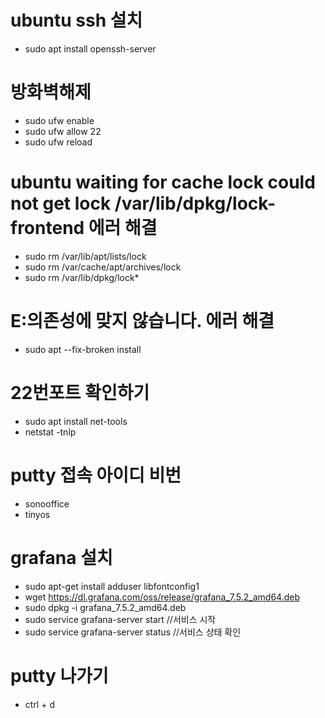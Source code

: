 # ubuntu ssh 설치
- sudo apt install openssh-server

# 방화벽해제
- sudo ufw enable
- sudo ufw allow 22
- sudo ufw reload

# ubuntu waiting for cache lock could not get lock /var/lib/dpkg/lock-frontend 에러 해결
  - sudo rm /var/lib/apt/lists/lock
  - sudo rm /var/cache/apt/archives/lock
  - sudo rm /var/lib/dpkg/lock*
  
# E:의존성에 맞지 않습니다. 에러 해결
  - sudo apt --fix-broken install

# 22번포트 확인하기
  - sudo apt install net-tools
  - netstat -tnlp

# putty 접속 아이디 비번
  - sonooffice
  - tinyos

# grafana 설치
  - sudo apt-get install adduser libfontconfig1
  - wget https://dl.grafana.com/oss/release/grafana_7.5.2_amd64.deb
  - sudo dpkg -i grafana_7.5.2_amd64.deb
  - sudo service grafana-server start //서비스 시작
  - sudo service grafana-server status //서비스 상태 확인

# putty 나가기
  - ctrl + d

